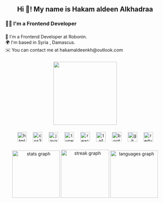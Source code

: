 <h2 align="center">Hi 👋! My name is Hakam aldeen Alkhadraa</h2>

###

<h3 align="left">👨‍💻  I'm a Frontend Developer</h3>

###

<p align="left">💼 I'm a Frontend Developer at Robonin.<br>🌍  I'm based in Syria , Damascus.<br>✉️  You can contact me at hakamaldeenkh@outlook.com</p>

###

<div align="center">
  <img height="200" src="https://media.giphy.com/media/h408T6Y5GfmXBKW62l/giphy.gif?cid=ecf05e47imp7gsd147axkbuji9rp7enb8eta5vjwp1kxzsdm&ep=v1_gifs_search&rid=giphy.gif&ct=g"  />
</div>

###

<div align="center">
  <img src="https://cdn.jsdelivr.net/gh/devicons/devicon/icons/html5/html5-original.svg" height="30" alt="html5 logo"  />
  <img width="12" />
  <img src="https://cdn.jsdelivr.net/gh/devicons/devicon/icons/css3/css3-original.svg" height="30" alt="css3 logo"  />
  <img width="12" />
  <img src="https://cdn.jsdelivr.net/gh/devicons/devicon/icons/javascript/javascript-original.svg" height="30" alt="javascript logo"  />
  <img width="12" />
  <img src="https://cdn.jsdelivr.net/gh/devicons/devicon/icons/typescript/typescript-original.svg" height="30" alt="typescript logo"  />
  <img width="12" />
  <img src="https://cdn.jsdelivr.net/gh/devicons/devicon/icons/react/react-original.svg" height="30" alt="react logo"  />
  <img width="12" />
  <img src="https://cdn.jsdelivr.net/gh/devicons/devicon/icons/tailwindcss/tailwindcss-original-wordmark.svg" height="30" alt="tailwindcss logo"  />
  <img width="12" />
  <img src="https://cdn.jsdelivr.net/gh/devicons/devicon/icons/bootstrap/bootstrap-original.svg" height="30" alt="bootstrap logo"  />
  <img width="12" />
  <img src="https://cdn.jsdelivr.net/gh/devicons/devicon/icons/git/git-original.svg" height="30" alt="git logo"  />
  <img width="12" />
  <img src="https://cdn.jsdelivr.net/gh/devicons/devicon/icons/redux/redux-original.svg" height="30" alt="redux logo"  />
</div>

###

<div align="center">
  <img src="https://github-readme-stats.vercel.app/api?username=Hakam-aldeen-Kh&hide_title=false&hide_rank=false&show_icons=true&include_all_commits=true&count_private=true&disable_animations=false&theme=react&locale=en&hide_border=false" height="150" alt="stats graph"  />
  <img src="https://streak-stats.demolab.com?user=Hakam-aldeen-Kh&locale=en&mode=daily&theme=react&hide_border=false&border_radius=5" height="152" alt="streak graph"  />
  <img src="https://github-readme-stats.vercel.app/api/top-langs?username=Hakam-aldeen-Kh&locale=en&hide_title=false&layout=compact&card_width=320&langs_count=5&theme=react&hide_border=false" height="150" alt="languages graph"  />
</div>

###
